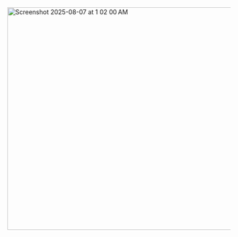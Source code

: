 <img width="620" height="502" alt="Screenshot 2025-08-07 at 1 02 00 AM" src="https://github.com/user-attachments/assets/5142b2be-f19d-43f1-acc4-578e7b9c6cc3" />

